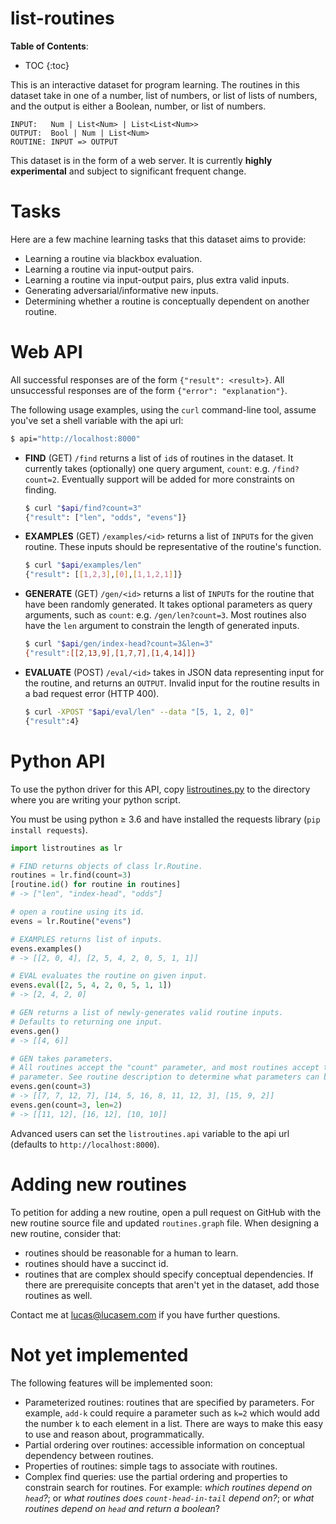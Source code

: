 # list-routines

**Table of Contents**:
* TOC
{:toc}

This is an interactive dataset for program learning. The routines in this
dataset take in one of a number, list of numbers, or list of lists of
numbers, and the output is either a Boolean, number, or list of numbers.

```
INPUT:   Num | List<Num> | List<List<Num>>
OUTPUT:  Bool | Num | List<Num>
ROUTINE: INPUT => OUTPUT
```

This dataset is in the form of a web server. It is currently **highly
experimental** and subject to significant frequent change.

# Tasks

Here are a few machine learning tasks that this dataset aims to provide:
- Learning a routine via blackbox evaluation.
- Learning a routine via input-output pairs.
- Learning a routine via input-output pairs, plus extra valid inputs.
- Generating adversarial/informative new inputs.
- Determining whether a routine is conceptually dependent on another routine.

# Web API

All successful responses are of the form `{"result": <result>}`. All
unsuccessful responses are of the form `{"error": "explanation"}`.

The following usage examples, using the `curl` command-line tool, assume
you've set a shell variable with the api url:

```bash
$ api="http://localhost:8000"
```

- **FIND** (GET) `/find` returns a list of `id`s of routines in the dataset.
  It currently takes (optionally) one query argument, `count`: e.g.
  `/find?count=2`. Eventually support will be added for more constraints on
  finding.

  ```bash
  $ curl "$api/find?count=3"
  {"result": ["len", "odds", "evens"]}
  ```
- **EXAMPLES** (GET) `/examples/<id>` returns a list of `INPUT`s for the
  given routine. These inputs should be representative of the routine's
  function.

  ```bash
  $ curl "$api/examples/len"
  {"result": [[1,2,3],[0],[1,1,2,1]]}
  ```
- **GENERATE** (GET) `/gen/<id>` returns a list of `INPUT`s for the routine
  that have been randomly generated. It takes optional parameters as query
  arguments, such as `count`: e.g. `/gen/len?count=3`. Most routines also
  have the `len` argument to constrain the length of generated inputs.

  ```bash
  $ curl "$api/gen/index-head?count=3&len=3"
  {"result":[[2,13,9],[1,7,7],[1,4,14]]}
  ```
- **EVALUATE** (POST) `/eval/<id>` takes in JSON data representing input for
  the routine, and returns an `OUTPUT`. Invalid input for the routine
  results in a bad request error (HTTP 400).

  ```bash
  $ curl -XPOST "$api/eval/len" --data "[5, 1, 2, 0]"
  {"result":4}
  ```

# Python API

To use the python driver for this API, copy
[listroutines.py](https://github.com/lucasem/list-routines/blob/master/listroutines.py)
to the directory where you are writing your python script.

You must be using python &#8805; 3.6 and have installed the requests library
(`pip install requests`).

```python
import listroutines as lr

# FIND returns objects of class lr.Routine.
routines = lr.find(count=3)
[routine.id() for routine in routines]
# -> ["len", "index-head", "odds"]

# open a routine using its id.
evens = lr.Routine("evens")

# EXAMPLES returns list of inputs.
evens.examples()
# -> [[2, 0, 4], [2, 5, 4, 2, 0, 5, 1, 1]]

# EVAL evaluates the routine on given input.
evens.eval([2, 5, 4, 2, 0, 5, 1, 1])
# -> [2, 4, 2, 0]

# GEN returns a list of newly-generates valid routine inputs.
# Defaults to returning one input.
evens.gen()
# -> [[4, 6]]

# GEN takes parameters.
# All routines accept the "count" parameter, and most routines accept the "len"
# parameter. See routine description to determine what parameters can be used.
evens.gen(count=3)
# -> [[7, 7, 12, 7], [14, 5, 16, 8, 11, 12, 3], [15, 9, 2]]
evens.gen(count=3, len=2)
# -> [[11, 12], [16, 12], [10, 10]]
```

Advanced users can set the `listroutines.api` variable to the api url
(defaults to `http://localhost:8000`).

# Adding new routines

To petition for adding a new routine, open a pull request on GitHub with the
new routine source file and updated `routines.graph` file. When designing a
new routine, consider that:
- routines should be reasonable for a human to learn.
- routines should have a succinct id.
- routines that are complex should specify conceptual dependencies. If
  there are prerequisite concepts that aren't yet in the dataset, add those
  routines as well.

Contact me at [lucas@lucasem.com](mailto:lucas@lucasem.com) if you have
further questions.

# Not yet implemented

The following features will be implemented soon:
- Parameterized routines: routines that are specified by parameters.
  For example, `add-k` could require a parameter such as `k=2` which would
  add the number `k` to each element in a list. There are ways to make this
  easy to use and reason about, programmatically.
- Partial ordering over routines: accessible information on conceptual
  dependency between routines.
- Properties of routines: simple tags to associate with routines.
- Complex find queries: use the partial ordering and properties to constrain
  search for routines. For example: _which routines depend on `head`?_; or
  _what routines does `count-head-in-tail` depend on?_; or _what routines
  depend on `head` and return a boolean_?
